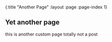 {:title "Another Page"
 :layout :page
 :page-index 1}

## Yet another page

this is another custom page
totally not a post
